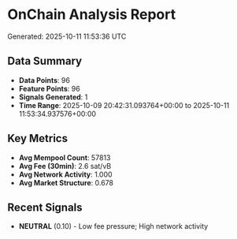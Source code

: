 # OnChain Analysis Report
Generated: 2025-10-11 11:53:36 UTC

## Data Summary
- **Data Points**: 96
- **Feature Points**: 96
- **Signals Generated**: 1
- **Time Range**: 2025-10-09 20:42:31.093764+00:00 to 2025-10-11 11:53:34.937576+00:00

## Key Metrics
- **Avg Mempool Count**: 57813
- **Avg Fee (30min)**: 2.6 sat/vB
- **Avg Network Activity**: 1.000
- **Avg Market Structure**: 0.678

## Recent Signals
- **NEUTRAL** (0.10) - Low fee pressure; High network activity
